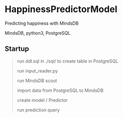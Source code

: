# HappinessPredictorModel
Predicting happiness with MindsDB

MindsDB, python3, PostgreSQL

## Startup

> run ddl.sql in ./sql/ to create table in PostgreSQL
> 
> run input_reader.py
>
> run MindsDB scout
>
> import data from PostgreSQL to MindsDB
>
> create model / Predictor
>
> run prediction query 
